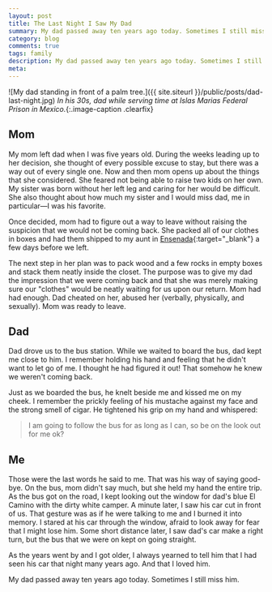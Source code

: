 ```yaml
---
layout: post
title: The Last Night I Saw My Dad
summary: My dad passed away ten years ago today. Sometimes I still miss him. I was five when mom left him. This is what I remember.
category: blog
comments: true
tags: family
description: My dad passed away ten years ago today. Sometimes I still miss him.
meta:
---
```


![My dad standing in front of a palm tree.]({{ site.siteurl }}/public/posts/dad-last-night.jpg)
*In his 30s, dad while serving time at Islas Marias Federal Prison in Mexico.*{:.image-caption .clearfix}

## Mom

My mom left dad when I was five years old. During the weeks leading up to her decision, she thought of every possible excuse to stay, but there was a way out of every single one. Now and then mom opens up about the things that she considered. She feared not being able to raise two kids on her own. My sister was born without her left leg and caring for her would be difficult. She also thought about how much my sister and I would miss dad, me in particular—I was his favorite.

Once decided, mom had to figure out a way to leave without raising the suspicion that we would not be coming back. She packed all of our clothes in boxes and had them shipped to my aunt in [Ensenada](https://youtu.be/THHOTWBs8ZQ "The colonia where I grew up"){:target="_blank"} a few days before we left.

The next step in her plan was to pack wood and a few rocks in empty boxes and stack them neatly inside the closet. The purpose was to give my dad the impression that we were coming back and that she was merely making sure our "clothes" would be neatly waiting for us upon our return. Mom had had enough. Dad cheated on her, abused her (verbally, physically, and sexually). Mom was ready to leave.

## Dad

Dad drove us to the bus station. While we waited to board the bus, dad kept me close to him. I remember holding his hand and feeling that he didn't want to let go of me. I thought he had figured it out! That somehow he knew we weren't coming back.

Just as we boarded the bus, he knelt beside me and kissed me on my cheek. I remember the prickly feeling of his mustache against my face and the strong smell of cigar. He tightened his grip on my hand and whispered:

>I am going to follow the bus for as long as I can, so be on the look out for me ok?

## Me

Those were the last words he said to me. That was his way of saying good-bye. On the bus, mom didn't say much, but she held my hand the entire trip. As the bus got on the road, I kept looking out the window for dad's blue El Camino with the dirty white camper. A minute later, I saw his car cut in front of us. That gesture was as if he were talking to me and I burned it into memory. I stared at his car through the window, afraid to look away for fear that I might lose him. Some short distance later, I saw dad's car make a right turn, but the bus that we were on kept on going straight.

As the years went by and I got older, I always yearned to tell him that I had seen his car that night many years ago. And that I loved him.

My dad passed away ten years ago today. Sometimes I still miss him.
